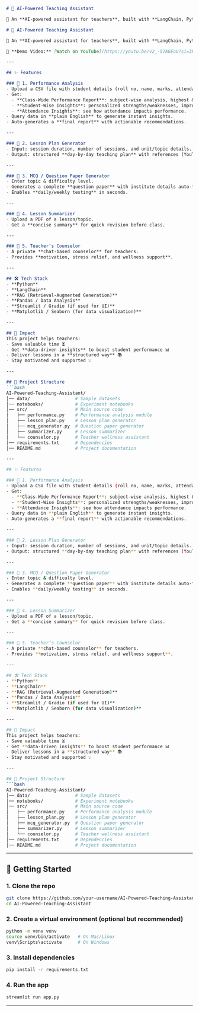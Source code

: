 

````markdown
# 📘 AI-Powered Teaching Assistant

🚀 An **AI-powered assistant for teachers**, built with **LangChain, Python, and RAG**, that simplifies classroom management, lesson planning, student performance analysis, and report generation.  

# 📘 AI-Powered Teaching Assistant

🚀 An **AI-powered assistant for teachers**, built with **LangChain, Python, and RAG**, that simplifies classroom management, lesson planning, student performance analysis, and report generation.  

🎥 **Demo Video:** [Watch on YouTube](https://youtu.be/v2_-57AGEoU?si=3Kx2ciGU3w8Ggrwx)

---

## ✨ Features

### 🔹 1. Performance Analysis
- Upload a CSV file with student details (roll no, name, marks, attendance, etc.).
- Get:
  - **Class-Wide Performance Report**: subject-wise analysis, highest & lowest scores, class trends, and improvement plans.  
  - **Student-Wise Insights**: personalized strengths/weaknesses, improvement suggestions, and data visualizations.  
  - **Attendance Insights**: see how attendance impacts performance.  
- Query data in **plain English** to generate instant insights.
- Auto-generates a **final report** with actionable recommendations.  

---

### 🔹 2. Lesson Plan Generator
- Input: session duration, number of sessions, and unit/topic details.  
- Output: structured **day-by-day teaching plan** with references (YouTube, research papers, study material).  

---

### 🔹 3. MCQ / Question Paper Generator
- Enter topic & difficulty level.  
- Generates a complete **question paper** with institute details auto-filled.  
- Enables **daily/weekly testing** in seconds.  

---

### 🔹 4. Lesson Summarizer
- Upload a PDF of a lesson/topic.  
- Get a **concise summary** for quick revision before class.  

---

### 🔹 5. Teacher’s Counselor
- A private **chat-based counselor** for teachers.  
- Provides **motivation, stress relief, and wellness support**.  

---

## 🛠️ Tech Stack
- **Python**
- **LangChain**
- **RAG (Retrieval-Augmented Generation)**
- **Pandas / Data Analysis**
- **Streamlit / Gradio (if used for UI)**
- **Matplotlib / Seaborn (for data visualization)**

---

## 🌟 Impact
This project helps teachers:
- Save valuable time ⏳  
- Get **data-driven insights** to boost student performance 📊  
- Deliver lessons in a **structured way** 📚  
- Stay motivated and supported 💡  

---

## 📂 Project Structure
```bash
AI-Powered-Teaching-Assistant/
│── data/                 # Sample datasets
│── notebooks/            # Experiment notebooks
│── src/                  # Main source code
│   ├── performance.py    # Performance analysis module
│   ├── lesson_plan.py    # Lesson plan generator
│   ├── mcq_generator.py  # Question paper generator
│   ├── summarizer.py     # Lesson summarizer
│   └── counselor.py      # Teacher wellness assistant
│── requirements.txt      # Dependencies
│── README.md             # Project documentation

---

## ✨ Features

### 🔹 1. Performance Analysis
- Upload a CSV file with student details (roll no, name, marks, attendance, etc.).
- Get:
  - **Class-Wide Performance Report**: subject-wise analysis, highest & lowest scores, class trends, and improvement plans.  
  - **Student-Wise Insights**: personalized strengths/weaknesses, improvement suggestions, and data visualizations.  
  - **Attendance Insights**: see how attendance impacts performance.  
- Query data in **plain English** to generate instant insights.
- Auto-generates a **final report** with actionable recommendations.  

---

### 🔹 2. Lesson Plan Generator
- Input: session duration, number of sessions, and unit/topic details.  
- Output: structured **day-by-day teaching plan** with references (YouTube, research papers, study material).  

---

### 🔹 3. MCQ / Question Paper Generator
- Enter topic & difficulty level.  
- Generates a complete **question paper** with institute details auto-filled.  
- Enables **daily/weekly testing** in seconds.  

---

### 🔹 4. Lesson Summarizer
- Upload a PDF of a lesson/topic.  
- Get a **concise summary** for quick revision before class.  

---

### 🔹 5. Teacher’s Counselor
- A private **chat-based counselor** for teachers.  
- Provides **motivation, stress relief, and wellness support**.  

---

## 🛠️ Tech Stack
- **Python**
- **LangChain**
- **RAG (Retrieval-Augmented Generation)**
- **Pandas / Data Analysis**
- **Streamlit / Gradio (if used for UI)**
- **Matplotlib / Seaborn (for data visualization)**

---

## 🌟 Impact
This project helps teachers:
- Save valuable time ⏳  
- Get **data-driven insights** to boost student performance 📊  
- Deliver lessons in a **structured way** 📚  
- Stay motivated and supported 💡  

---

## 📂 Project Structure
```bash
AI-Powered-Teaching-Assistant/
│── data/                 # Sample datasets
│── notebooks/            # Experiment notebooks
│── src/                  # Main source code
│   ├── performance.py    # Performance analysis module
│   ├── lesson_plan.py    # Lesson plan generator
│   ├── mcq_generator.py  # Question paper generator
│   ├── summarizer.py     # Lesson summarizer
│   └── counselor.py      # Teacher wellness assistant
│── requirements.txt      # Dependencies
│── README.md             # Project documentation
````

---

## 🚀 Getting Started

### 1. Clone the repo

```bash
git clone https://github.com/your-username/AI-Powered-Teaching-Assistant.git
cd AI-Powered-Teaching-Assistant
```

### 2. Create a virtual environment (optional but recommended)

```bash
python -m venv venv
source venv/bin/activate   # On Mac/Linux
venv\Scripts\activate      # On Windows
```

### 3. Install dependencies

```bash
pip install -r requirements.txt
```

### 4. Run the app

```bash
streamlit run app.py
```

---


